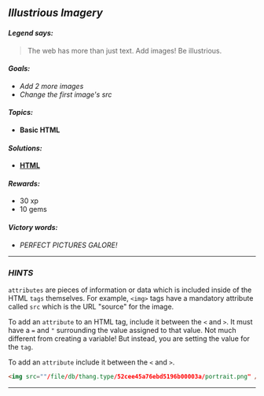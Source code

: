 ## _Illustrious Imagery_

#### _Legend says:_
> The web has more than just text. Add images! Be illustrious.

#### _Goals:_
+ _Add 2 more images_
+ _Change the first image's src_

#### _Topics:_
+ **Basic HTML**

#### _Solutions:_
+ **[HTML](Illustrious_Imagery.html)**

#### _Rewards:_
+ 30  xp
+ 10 gems

#### _Victory words:_
+ _PERFECT PICTURES GALORE!_

___

### _HINTS_

`attributes` are pieces of information or data which is included inside of the HTML `tags` themselves. For example, `<img>` tags have a mandatory attribute called `src` which is the URL "source" for the image.

To add an `attribute` to an HTML tag, include it between the `<` and `>`. It must have a `=` and `"` surrounding the value assigned to that value. Not much different from creating a variable! But instead, you are setting the value for the `tag`.

To add an `attribute` include it between the `<` and `>`.

```html
<img src=""/file/db/thang.type/52cee45a76ebd5196b00003a/portrait.png" />
```

___
